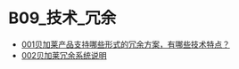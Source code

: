 # B09_技术_冗余
- [001贝加莱产品支持哪些形式的冗余方案，有哪些技术特点？](001贝加莱产品支持哪些形式的冗余方案，有哪些技术特点？.md)
- [002贝加莱冗余系统说明](002贝加莱冗余系统说明.md)